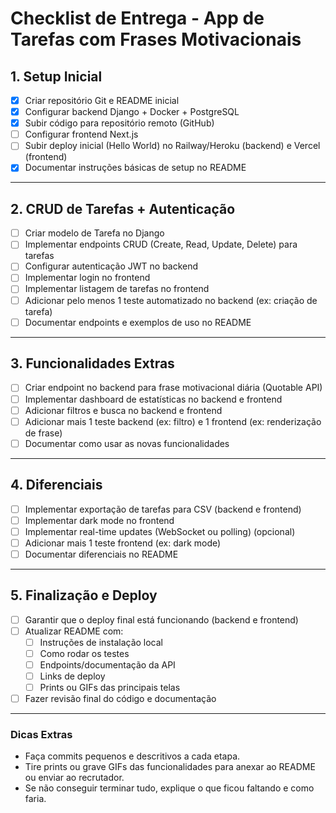 # Checklist de Entrega - App de Tarefas com Frases Motivacionais

## 1. Setup Inicial
- [x] Criar repositório Git e README inicial
- [x] Configurar backend Django + Docker + PostgreSQL
- [x] Subir código para repositório remoto (GitHub)
- [ ] Configurar frontend Next.js
- [ ] Subir deploy inicial (Hello World) no Railway/Heroku (backend) e Vercel (frontend)
- [x] Documentar instruções básicas de setup no README

---

## 2. CRUD de Tarefas + Autenticação
- [ ] Criar modelo de Tarefa no Django
- [ ] Implementar endpoints CRUD (Create, Read, Update, Delete) para tarefas
- [ ] Configurar autenticação JWT no backend
- [ ] Implementar login no frontend
- [ ] Implementar listagem de tarefas no frontend
- [ ] Adicionar pelo menos 1 teste automatizado no backend (ex: criação de tarefa)
- [ ] Documentar endpoints e exemplos de uso no README

---

## 3. Funcionalidades Extras
- [ ] Criar endpoint no backend para frase motivacional diária (Quotable API)
- [ ] Implementar dashboard de estatísticas no backend e frontend
- [ ] Adicionar filtros e busca no backend e frontend
- [ ] Adicionar mais 1 teste backend (ex: filtro) e 1 frontend (ex: renderização de frase)
- [ ] Documentar como usar as novas funcionalidades

---

## 4. Diferenciais
- [ ] Implementar exportação de tarefas para CSV (backend e frontend)
- [ ] Implementar dark mode no frontend
- [ ] Implementar real-time updates (WebSocket ou polling) (opcional)
- [ ] Adicionar mais 1 teste frontend (ex: dark mode)
- [ ] Documentar diferenciais no README

---

## 5. Finalização e Deploy
- [ ] Garantir que o deploy final está funcionando (backend e frontend)
- [ ] Atualizar README com:
  - [ ] Instruções de instalação local
  - [ ] Como rodar os testes
  - [ ] Endpoints/documentação da API
  - [ ] Links de deploy
  - [ ] Prints ou GIFs das principais telas
- [ ] Fazer revisão final do código e documentação

---

### Dicas Extras
- Faça commits pequenos e descritivos a cada etapa.
- Tire prints ou grave GIFs das funcionalidades para anexar ao README ou enviar ao recrutador.
- Se não conseguir terminar tudo, explique o que ficou faltando e como faria. 